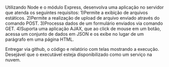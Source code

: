 Utilizando Node e o módulo Express, desenvolva
uma aplicação no servidor que atenda os seguintes
requisitos:
1)Permite a exibição de arquivos estáticos.
2)Permite a realização de upload de arquivo
enviado através do comando POST.
3)Processa dados de um formulário enviados via
comando GET.
4)Suporta uma aplicação AJAX, que ao click de
mouse em um botão, acessa um conjunto de
dados em JSON e os exibe no lugar de um
parágrafo em uma página HTML.

Entregar via github, o código e relatório com telas
mostrando a execução.
Desejável que o executável esteja disponibilizado
como um serviço na nuvem.
